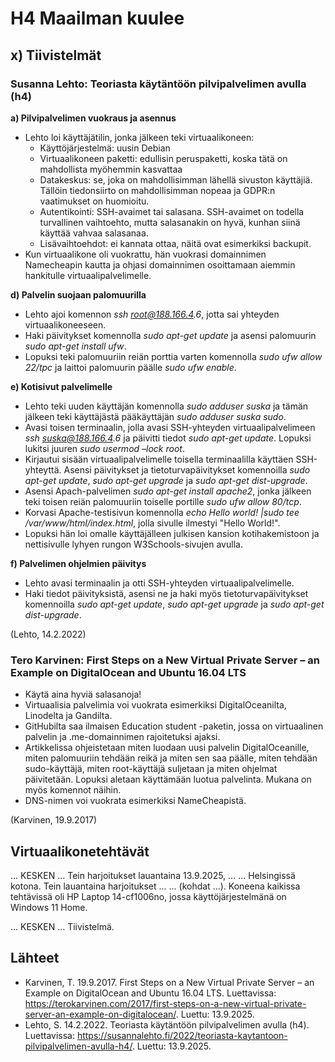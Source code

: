 # H4 Maailman kuulee

## x) Tiivistelmät

### Susanna Lehto: Teoriasta käytäntöön pilvipalvelimen avulla (h4)

**a) Pilvipalvelimen vuokraus ja asennus**
- Lehto loi käyttäjätilin, jonka jälkeen teki virtuaalikoneen:
  - Käyttöjärjestelmä: uusin Debian
  - Virtuaalikoneen paketti: edullisin peruspaketti, koska tätä on mahdollista myöhemmin kasvattaa
  - Datakeskus: se, joka on mahdollisimman lähellä sivuston käyttäjiä. Tällöin tiedonsiirto on mahdollisimman nopeaa ja GDPR:n vaatimukset on huomioitu.
  - Autentikointi: SSH-avaimet tai salasana. SSH-avaimet on todella turvallinen vaihtoehto, mutta salasanakin on hyvä, kunhan siinä käyttää vahvaa salasanaa.
  - Lisävaihtoehdot: ei kannata ottaa, näitä ovat esimerkiksi backupit.
- Kun virtuaalikone oli vuokrattu, hän vuokrasi domainnimen Namecheapin kautta ja ohjasi domainnimen osoittamaan aiemmin hankitulle virtuaalipalvelimelle.

**d) Palvelin suojaan palomuurilla**
- Lehto ajoi komennon _ssh root@188.166.4.6_, jotta sai yhteyden virtuaalikoneeseen.
- Haki päivitykset komennolla _sudo apt-get update_ ja asensi palomuurin _sudo apt-get install ufw_.
- Lopuksi teki palomuuriin reiän porttia varten komennolla _sudo ufw allow 22/tpc_ ja laittoi palomuurin päälle _sudo ufw enable_.

**e) Kotisivut palvelimelle**
- Lehto teki uuden käyttäjän komennolla _sudo adduser suska_ ja tämän jälkeen teki käyttäjästä pääkäyttäjän _sudo adduser suska sudo_.
- Avasi toisen terminaalin, jolla avasi SSH-yhteyden virtuaalipalvelimeen _ssh suska@188.166.4.6_ ja päivitti tiedot _sudo apt-get update_. Lopuksi lukitsi juuren _sudo usermod –lock root_.
- Kirjautui sisään virtuaalipalvelimelle toisella terminaalilla käyttäen SSH-yhteyttä. Asensi päivitykset ja tietoturvapäivitykset komennoilla _sudo apt-get update_, _sudo apt-get upgrade_ ja _sudo apt-get dist-upgrade_.
- Asensi Apach-palvelimen _sudo apt-get install apache2_, jonka jälkeen teki toisen reiän palomuuriin toiselle portille _sudo ufw allow 80/tcp_.
- Korvasi Apache-testisivun komennolla _echo Hello world! |sudo tee /var/www/html/index.html_, jolla sivulle ilmestyi "Hello World!".
- Lopuksi hän loi omalle käyttäjälleen julkisen kansion kotihakemistoon ja nettisivulle lyhyen rungon W3Schools-sivujen avulla.

**f) Palvelimen ohjelmien päivitys**
- Lehto avasi terminaalin ja otti SSH-yhteyden virtuaalipalvelimelle.
- Haki tiedot päivityksistä, asensi ne ja haki myös tietoturvapäivitykset komennoilla _sudo apt-get update_, _sudo apt-get upgrade_ ja _sudo apt-get dist-upgrade_.

(Lehto, 14.2.2022)

### Tero Karvinen: First Steps on a New Virtual Private Server – an Example on DigitalOcean and Ubuntu 16.04 LTS

- Käytä aina hyviä salasanoja!
- Virtuaalisia palvelimia voi vuokrata esimerkiksi DigitalOceanilta, Linodelta ja Gandilta.
- GitHubilta saa ilmaisen Education student -paketin, jossa on virtuaalinen palvelin ja .me-domainnimen rajoitetuksi ajaksi.
- Artikkelissa ohjeistetaan miten luodaan uusi palvelin DigitalOceanille, miten palomuuriin tehdään reikä ja miten sen saa päälle, miten tehdään sudo-käyttäjä, miten root-käyttäjä suljetaan ja miten ohjelmat päivitetään. Lopuksi aletaan käyttämään luotua palvelinta. Mukana on myös komennot näihin.
- DNS-nimen voi vuokrata esimerkiksi NameCheapistä.   

(Karvinen, 19.9.2017)

## Virtuaalikonetehtävät

... KESKEN ... Tein harjoitukset lauantaina 13.9.2025, ... ... Helsingissä kotona. Tein lauantaina harjoitukset ... ... (kohdat ...). Koneena kaikissa tehtävissä oli HP Laptop 14-cf1006no, jossa käyttöjärjestelmänä on Windows 11 Home.

... KESKEN ... Tiivistelmä.

## 

## Lähteet

- Karvinen, T. 19.9.2017. First Steps on a New Virtual Private Server – an Example on DigitalOcean and Ubuntu 16.04 LTS. Luettavissa: https://terokarvinen.com/2017/first-steps-on-a-new-virtual-private-server-an-example-on-digitalocean/. Luettu: 13.9.2025.
- Lehto, S. 14.2.2022. Teoriasta käytäntöön pilvipalvelimen avulla (h4). Luettavissa: https://susannalehto.fi/2022/teoriasta-kaytantoon-pilvipalvelimen-avulla-h4/. Luettu: 13.9.2025.
